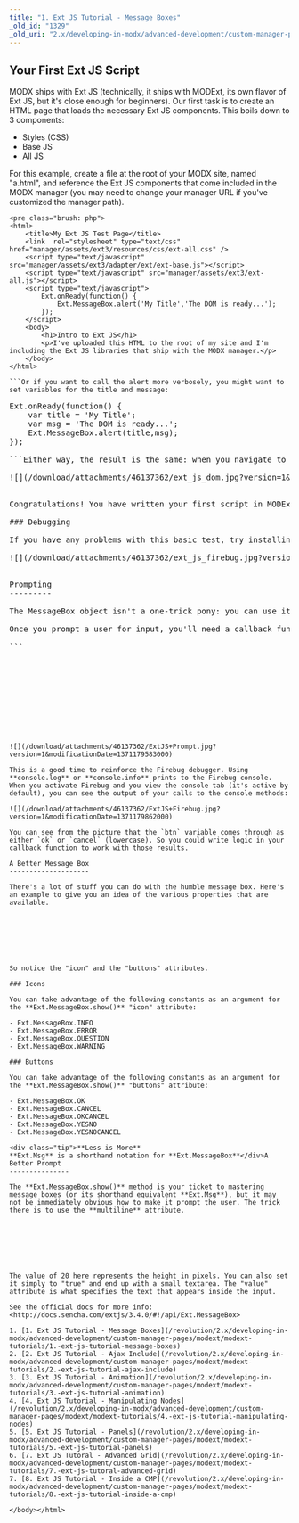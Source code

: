 ```yaml
---
title: "1. Ext JS Tutorial - Message Boxes"
_old_id: "1329"
_old_uri: "2.x/developing-in-modx/advanced-development/custom-manager-pages/modext/modext-tutorials/1.-ext-js-tutorial-message-boxes"
---
```


Your First Ext JS Script
------------------------

MODX ships with Ext JS (technically, it ships with MODExt, its own flavor of Ext JS, but it's close enough for beginners). Our first task is to create an HTML page that loads the necessary Ext JS components. This boils down to 3 components:

- Styles (CSS)
- Base JS
- All JS

For this example, create a file at the root of your MODX site, named "a.html", and reference the Ext JS components that come included in the MODX manager (you may need to change your manager URL if you've customized the manager path).

```
<pre class="brush: php">
<html>
    <title>My Ext JS Test Page</title>
    <link  rel="stylesheet" type="text/css" href="manager/assets/ext3/resources/css/ext-all.css" />
    <script type="text/javascript" src="manager/assets/ext3/adapter/ext/ext-base.js"></script>
    <script type="text/javascript" src="manager/assets/ext3/ext-all.js"></script>
    <script type="text/javascript">
        Ext.onReady(function() {
            Ext.MessageBox.alert('My Title','The DOM is ready...');
        });
    </script>
    <body>
        <h1>Intro to Ext JS</h1>
        <p>I've uploaded this HTML to the root of my site and I'm including the Ext JS libraries that ship with the MODX manager.</p>
    </body>
</html>

```Or if you want to call the alert more verbosely, you might want to set variables for the title and message:

```
<pre class="brush: php">
Ext.onReady(function() {
    var title = 'My Title';
    var msg = 'The DOM is ready...';
    Ext.MessageBox.alert(title,msg);
});

```Either way, the result is the same: when you navigate to this page in a browser, you should get a pop-up window like the one pictured. This test is a tip of the hat to the built-in Javascript alert function and it is a simple way to test for JS functionality.

<span class="image-wrap" style="display: block; text-align: center">![](/download/attachments/46137362/ext_js_dom.jpg?version=1&modificationDate=1370294054000)</span>

Congratulations! You have written your first script in MODExt!

### Debugging

If you have any problems with this basic test, try installing the [Firebug](http://getfirebug.com/) plugin inside the Firefox browser. Its console view will print out Javascript errors. Although they are not as precise as PHP errors, being able to see Javascript errors is _hugely_ valuable and it goes a long way in helping you track down what's wrong.

<span class="image-wrap" style="display: block; text-align: center">![](/download/attachments/46137362/ext_js_firebug.jpg?version=1&modificationDate=1370294054000)</span>

Prompting
---------

The MessageBox object isn't a one-trick pony: you can use it to do some more advanced things than just popping alerts. You can also prompt the user for input using the prompt method. It will automatically print an "OK" and a "Cancel" button for you.

Once you prompt a user for input, you'll need a callback function to do something with it. Let's build something like this:

```
<pre class="brush: php">
<script type="text/javascript">
Ext.onReady(function() {
    var title = 'Input Desired';
    var msg = 'Please enter some text.';
    var myCallback = function(btn, text) {
        console.info('You pressed ' + btn);
        if (text) {
            console.info('You entered '+ text);
        }
    }
    Ext.MessageBox.prompt(title,msg,myCallback);
});
</script>

```We're using a lambda function for **myCallback**, and that might be weird for some of you. You could get the same effect doing it this way:

```
<pre class="brush: php">
<script type="text/javascript">
function myCallback(btn, text) {
    console.info('You pressed ' + btn);
    if (text) {        
        console.info('You entered '+ text);    
    }
}

Ext.onReady(function() {
    var title = 'Input Desired';
    var msg = 'Please enter some text.';
    Ext.MessageBox.prompt(title,msg,myCallback);
});
</script>

```The result should look like this:

![](/download/attachments/46137362/ExtJS+Prompt.jpg?version=1&modificationDate=1371179583000)

This is a good time to reinforce the Firebug debugger. Using **console.log** or **console.info** prints to the Firebug console. When you activate Firebug and you view the console tab (it's active by default), you can see the output of your calls to the console methods:

![](/download/attachments/46137362/ExtJS+Firebug.jpg?version=1&modificationDate=1371179862000)

You can see from the picture that the `btn` variable comes through as either `ok` or `cancel` (lowercase). So you could write logic in your callback function to work with those results.

A Better Message Box
--------------------

There's a lot of stuff you can do with the humble message box. Here's an example to give you an idea of the various properties that are available.

```
<pre class="brush: php">
<script type="text/javascript">
Ext.onReady(function() {
    var myCallback = function(btn, text) {
        console.info('You pressed ' + btn);
        if (text) {
            console.info('You entered '+ text);
        }
    }
    Ext.MessageBox.show({
        title : 'Be Careful!',
        msg : 'Are you sure?',
        width : 300,
        buttons : Ext.MessageBox.YESNOCANCEL,
        fn : myCallback,
        icon : Ext.MessageBox.QUESTION
    });
});
</script>

```![](/download/attachments/46137362/Ext+JS+Question.jpg?version=1&modificationDate=1371181553000)

So notice the "icon" and the "buttons" attributes.

### Icons

You can take advantage of the following constants as an argument for the **Ext.MessageBox.show()** "icon" attribute:

- Ext.MessageBox.INFO
- Ext.MessageBox.ERROR
- Ext.MessageBox.QUESTION
- Ext.MessageBox.WARNING

### Buttons

You can take advantage of the following constants as an argument for the **Ext.MessageBox.show()** "buttons" attribute:

- Ext.MessageBox.OK
- Ext.MessageBox.CANCEL
- Ext.MessageBox.OKCANCEL
- Ext.MessageBox.YESNO
- Ext.MessageBox.YESNOCANCEL

<div class="tip">**Less is More**  
**Ext.Msg** is a shorthand notation for **Ext.MessageBox**</div>A Better Prompt
---------------

The **Ext.MessageBox.show()** method is your ticket to mastering message boxes (or its shorthand equivalent **Ext.Msg**), but it may not be immediately obvious how to make it prompt the user. The trick there is to use the **multiline** attribute.

```
<pre class="brush: php">
<script type="text/javascript">
Ext.onReady(function() {
    var myCallback = function(btn, text) {
        console.info('You pressed ' + btn);
        if (text) {
            console.info('You entered '+ text);
        }
    }
    Ext.MessageBox.show({
        title : 'Confirm Your Name',
        msg : 'Please correct any misspellings below:',
        width : 300,
        multiline: 20,
        value : 'Yodah',
        buttons : Ext.MessageBox.YESNOCANCEL,
        fn : myCallback,
        icon : Ext.MessageBox.WARNING
    });});
</script>

```![](/download/attachments/46137362/Ext+JS+Yodah.jpg?version=1&modificationDate=1371181482000)

The value of 20 here represents the height in pixels. You can also set it simply to "true" and end up with a small textarea. The "value" attribute is what specifies the text that appears inside the input.

See the official docs for more info: <http://docs.sencha.com/extjs/3.4.0/#!/api/Ext.MessageBox>

1. [1. Ext JS Tutorial - Message Boxes](/revolution/2.x/developing-in-modx/advanced-development/custom-manager-pages/modext/modext-tutorials/1.-ext-js-tutorial-message-boxes)
2. [2. Ext JS Tutorial - Ajax Include](/revolution/2.x/developing-in-modx/advanced-development/custom-manager-pages/modext/modext-tutorials/2.-ext-js-tutorial-ajax-include)
3. [3. Ext JS Tutorial - Animation](/revolution/2.x/developing-in-modx/advanced-development/custom-manager-pages/modext/modext-tutorials/3.-ext-js-tutorial-animation)
4. [4. Ext JS Tutorial - Manipulating Nodes](/revolution/2.x/developing-in-modx/advanced-development/custom-manager-pages/modext/modext-tutorials/4.-ext-js-tutorial-manipulating-nodes)
5. [5. Ext JS Tutorial - Panels](/revolution/2.x/developing-in-modx/advanced-development/custom-manager-pages/modext/modext-tutorials/5.-ext-js-tutorial-panels)
6. [7. Ext JS Tutoral - Advanced Grid](/revolution/2.x/developing-in-modx/advanced-development/custom-manager-pages/modext/modext-tutorials/7.-ext-js-tutoral-advanced-grid)
7. [8. Ext JS Tutorial - Inside a CMP](/revolution/2.x/developing-in-modx/advanced-development/custom-manager-pages/modext/modext-tutorials/8.-ext-js-tutorial-inside-a-cmp)

</body></html>
